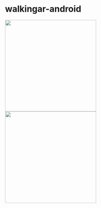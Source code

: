 # walkingar-android

<img src="https://github.com/RomanTourdyiev/AugmentedRealityExample/blob/master/Screenshot_2019-07-27-10-06-33.jpg" width=300>

<img src="https://github.com/RomanTourdyiev/AugmentedRealityExample/blob/master/Screenshot_2019-07-27-10-06-57.jpg" width=300>
